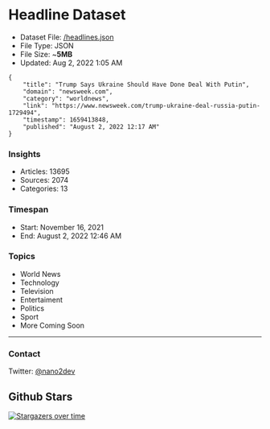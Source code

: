 # Headline Dataset

- Dataset File: [/headlines.json](https://raw.githubusercontent.com/fwd/news/master/headlines.json) 
- File Type: JSON
- File Size: ~**5MB**
- Updated: Aug 2, 2022 1:05 AM

```
{
    "title": "Trump Says Ukraine Should Have Done Deal With Putin",
    "domain": "newsweek.com",
    "category": "worldnews",
    "link": "https://www.newsweek.com/trump-ukraine-deal-russia-putin-1729494",
    "timestamp": 1659413848,
    "published": "August 2, 2022 12:17 AM"
}
```

### Insights

- Articles: 13695
- Sources: 2074
- Categories: 13

### Timespan

- Start: November 16, 2021
- End: August 2, 2022 12:46 AM

### Topics

- World News
- Technology
- Television
- Entertaiment
- Politics
- Sport
- More Coming Soon

---

### Contact 

Twitter: [@nano2dev](https://twitter.com/nano2dev)

## Github Stars

[![Stargazers over time](https://starchart.cc/fwd/news.svg)](https://starchart.cc/fwd/news)
	